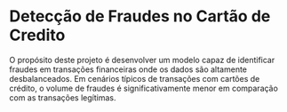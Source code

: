 # Detecção de Fraudes no Cartão de Credito
O propósito deste projeto é desenvolver um modelo capaz de identificar fraudes em transações financeiras onde os dados são altamente desbalanceados. Em cenários típicos de transações com cartões de crédito, o volume de fraudes é significativamente menor em comparação com as transações legítimas.
